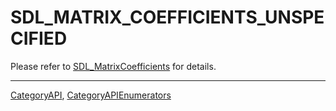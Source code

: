 # SDL_MATRIX_COEFFICIENTS_UNSPECIFIED

Please refer to [SDL_MatrixCoefficients](SDL_MatrixCoefficients) for details.

----
[CategoryAPI](CategoryAPI), [CategoryAPIEnumerators](CategoryAPIEnumerators)

